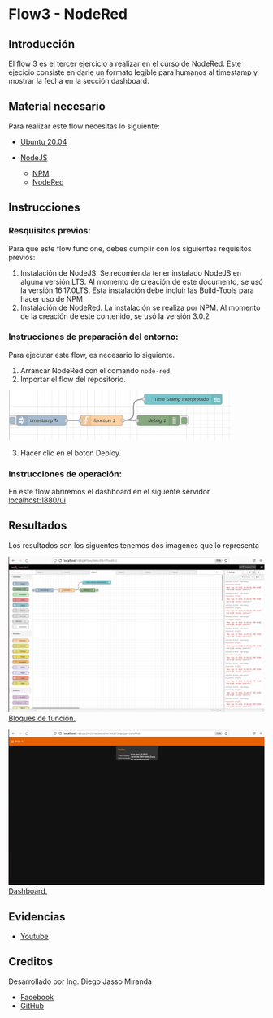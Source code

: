 # Flow3 - NodeRed

## Introducción
El flow 3 es el tercer ejercicio a realizar en el curso de NodeRed. Este ejecicio consiste en darle un formato legible para humanos al timestamp y mostrar la fecha en la sección dashboard.

## Material necesario
Para realizar este flow necesitas lo siguiente:

- [Ubuntu 20.04](https://releases.ubuntu.com/20.04/)
- [NodeJS](https://nodejs.org/es/)
      
    - [NPM](https://www.npmjs.com/) 
    - [NodeRed](https://nodered.org/docs/getting-started/local)

## Instrucciones 
### Resquisitos previos:
Para que este flow funcione, debes cumplir con los siguientes requisitos previos:
1. Instalación de NodeJS. Se recomienda tener instalado NodeJS en alguna versión LTS. Al momento de creación de este documento, se usó la versión 16.17.0LTS. Esta instalación debe incluir las Build-Tools para hacer uso de NPM
2. Instalación de NodeRed. La instalación se realiza por NPM. Al momento de la creación de este contenido, se usó la versión 3.0.2

### Instrucciones de preparación del entorno:

Para ejecutar este flow, es necesario lo siguiente.
1. Arrancar NodeRed con el comando `node-red`.
2. Importar el flow del repositorio.

![](https://github.com/DiegoJm10/Flow-3/blob/main/Captura%20desde%202022-09-19%2010-47-03.png?raw=true)

3. Hacer clic en el boton Deploy.

### Instrucciones de operación:
En este flow abriremos el dashboard en el siguente servidor [localhost:1880/ui](http://localhost:1880/ui)

## Resultados
Los resultados son los siguentes tenemos dos imagenes que lo representa

![](https://github.com/DiegoJm10/Flow-3/blob/main/Captura%20desde%202022-09-19%2010-47-21.png?raw=true)
[Bloques de función.](https://github.com/DiegoJm10/Flow-3/blob/main/Captura%20desde%202022-09-19%2010-47-21.png?raw=true)

![](https://github.com/DiegoJm10/Flow-3/blob/main/Captura%20desde%202022-09-19%2010-47-46.png?raw=true)
[Dashboard.](https://github.com/DiegoJm10/Flow-3/blob/main/Captura%20desde%202022-09-19%2010-47-46.png?raw=true)

## Evidencias

- [Youtube](https://youtu.be/Ecavr7AX_8k)

## Creditos
Desarrollado por Ing. Diego Jasso Miranda
- [Facebook](https://www.facebook.com/jasso.diego.5/)
- [GitHub](https://github.com/DiegoJm10)